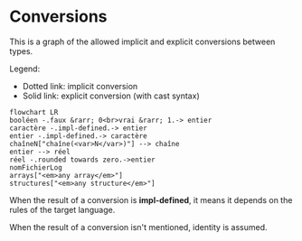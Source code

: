 # Conversions

This is a graph of the allowed implicit and explicit conversions between types.

Legend:

- Dotted link: implicit conversion
- Solid link: explicit conversion (with cast syntax)

```mermaid
flowchart LR
booléen -.faux &rarr; 0<br>vrai &rarr; 1.-> entier
caractère -.impl-defined.-> entier
entier -.impl-defined.-> caractère
chaîneN["chaîne(<var>N</var>)"] --> chaîne
entier --> réel
réel -.rounded towards zero.->entier
nomFichierLog
arrays["<em>any array</em>"]
structures["<em>any structure</em>"]
```

When the result of a conversion is **impl-defined**, it means it depends on the rules of the target language.

When the result of a conversion isn't mentioned, identity is assumed.

